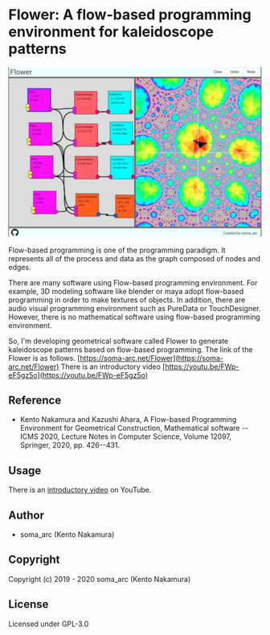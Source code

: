 # Flower: A flow-based programming environment for kaleidoscope patterns

![](./img/flower.jpg)

Flow-based programming is one of the programming paradigm.  It represents all of the process and data as the graph composed of nodes and edges.

There are many software using Flow-based programming environment. For example, 3D modeling software like blender or maya adopt flow-based programming in order to make textures of objects.
In addition, there are audio visual programming environment such as PureData or TouchDesigner. 
However, there is no mathematical software using flow-based programming environment.

So, I'm developing geometrical software called Flower to generate kaleidoscope patterns based on flow-based programming. The link of the Flower is as follows.
[https://soma-arc.net/Flower](https://soma-arc.net/Flower)
There is an introductory video [https://youtu.be/FWp-eF5gz5o](https://youtu.be/FWp-eF5gz5o)

## Reference

- Kento Nakamura and Kazushi Ahara,
        A Flow-based Programming Environment for Geometrical
        Construction, 
        Mathematical software -- ICMS 2020, Lecture Notes in Computer Science,
        Volume 12097, Springer, 2020, pp. 426--431.

## Usage
There is an [introductory video](https://www.youtube.com/watch?v=FWp-eF5gz5o) on YouTube.

## Author
- soma_arc (Kento Nakamura)

## Copyright
Copyright (c) 2019 - 2020 soma_arc (Kento Nakamura)

## License
Licensed under GPL-3.0
